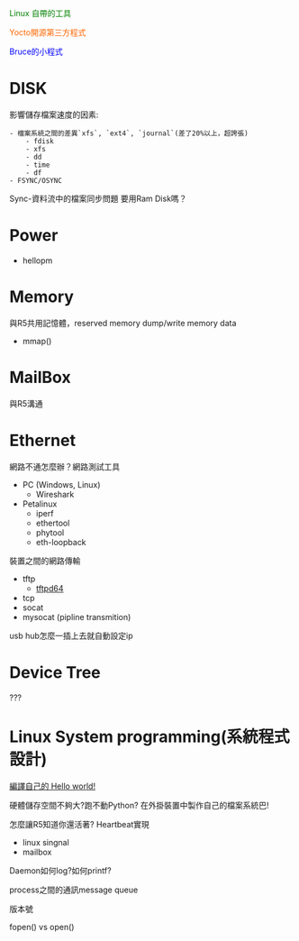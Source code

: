 <font color=#008000>Linux 自帶的工具</font>

<font color=#FF6600>Yocto開源第三方程式</font>

<font color=#0000FF>Bruce的小程式 </font>

# DISK
影響儲存檔案速度的因素:

    - 檔案系統之間的差異`xfs`, `ext4`, `journal`(差了20%以上，超誇張)
        - fdisk
        - xfs
        - dd
        - time
        - df
    - FSYNC/OSYNC

Sync-資料流中的檔案同步問題
要用Ram Disk嗎？

# Power
- hellopm

# Memory
與R5共用記憶體，reserved memory
dump/write memory data
- mmap()

# MailBox
與R5溝通

# Ethernet
網路不通怎麼辦？網路測試工具
- PC (Windows, Linux) 
    - Wireshark
- Petalinux
    - iperf
    - ethertool
    - phytool
    - eth-loopback

裝置之間的網路傳輸
- tftp
    - [tftpd64](https://www.cnblogs.com/coolYuan/p/9035500.html)
- tcp
- socat
- mysocat (pipline transmition) 

usb hub怎麼一插上去就自動設定ip
# Device Tree
???
# Linux System programming(系統程式設計)
[編譯自己的 Hello world!](./LinuxSystemPorgramming/編譯Petalinux中的程式.md)

硬體儲存空間不夠大?跑不動Python? 在外掛裝置中製作自己的檔案系統巴!

怎麼讓R5知道你還活著? Heartbeat實現
- linux singnal
- mailbox

Daemon如何log?如何printf? 

process之間的通訊message queue

版本號

fopen() vs open()